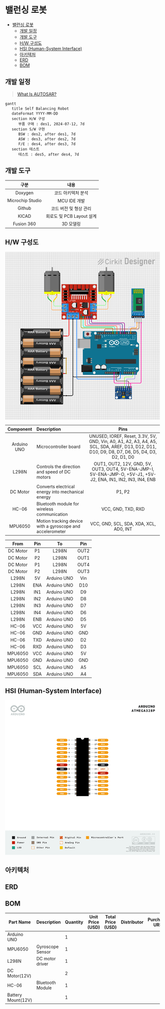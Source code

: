 # 밸런싱 로봇

- [밸런싱 로봇](#밸런싱-로봇)
    - [개발 일정](#개발-일정)
    - [개발 도구](#개발-도구)
    - [H/W 구성도](#hw-구성도)
    - [HSI (Human-System Interface)](#hsi-human-system-interface)
    - [아키텍처](#아키텍처)
    - [ERD](#erd)
    - [BOM](#bom)

## 개발 일정

> [What Is AUTOSAR?](https://autosartutorials.com/what-is-autosar/)

```mermaid
gantt
   title Self Balancing Robot
   dateFormat YYYY-MM-DD
   section H/W 구성
      부품 구매 : des1, 2024-07-12, 7d
   section S/W 구현
      BSW : des2, after des1, 7d
      ASW : des3, after des2, 7d
      F/E : des4, after des3, 7d
   section 테스트
      테스트 : des5, after des4, 7d
```

## 개발 도구

|        구분        |         내용          |
|:----------------:|:-------------------:|
|     Doxygen      |     코드 아키텍처 분석      |
| Microchip Studio |     MCU IDE 개발      |
|      Github      |    코드 버전 및 형상 관리    |
|      KICAD       | 회로도 및 PCB Layout 설계 |
|    Fusion 360    |       3D 모델링        |

## H/W 구성도

![[밸런싱로봇] 하드웨어_구성도.png](documents%2F%5B%EB%B0%B8%EB%9F%B0%EC%8B%B1%EB%A1%9C%EB%B4%87%5D%20%ED%95%98%EB%93%9C%EC%9B%A8%EC%96%B4_%EA%B5%AC%EC%84%B1%EB%8F%84.png)

|  Component  | Description                                               |                                                                     Pins                                                                     
|:-----------:|:----------------------------------------------------------|:--------------------------------------------------------------------------------------------------------------------------------------------:|
| Arduino UNO | Microcontroller board                                     | UNUSED, IOREF, Reset, 3.3V, 5V, GND, Vin, A0, A1, A2, A3, A4, A5, SCL, SDA, AREF, D13, D12, D11, D10, D9, D8, D7, D6, D5, D4, D3, D2, D1, D0 |
|    L298N    | Controls the direction and speed of DC motors             |                OUT1, OUT2, 12V, GND, 5V, OUT3, OUT4, 5V-ENA-JMP-I, 5V-ENA-JMP-O, +5V-J1, +5V-J2, ENA, IN1, IN2, IN3, IN4, ENB                |
|  DC Motor   | Converts electrical energy into mechanical energy         |                                                                    P1, P2                                                                    |
|    HC-06    | Bluetooth module for wireless communication               |                                                              VCC, GND, TXD, RXD                                                              |
|   MPU6050   | Motion tracking device with a gyroscope and accelerometer |                                                    VCC, GND, SCL, SDA, XDA, XCL, AD0, INT                                                    |

|   From   | Pin |     To      | Pin  |
|:--------:|:---:|:-----------:|:----:|
| DC Motor | P1  |    L298N    | OUT2 |
| DC Motor | P2  |    L298N    | OUT1 |
| DC Motor | P1  |    L298N    | OUT4 |
| DC Motor | P2  |    L298N    | OUT3 |
|  L298N   | 5V  | Arduino UNO | Vin  |
|  L298N   | ENA | Arduino UNO | D10  |
|  L298N   | IN1 | Arduino UNO |  D9  |
|  L298N   | IN2 | Arduino UNO |  D8  |
|  L298N   | IN3 | Arduino UNO |  D7  |
|  L298N   | IN4 | Arduino UNO |  D6  |
|  L298N   | ENB | Arduino UNO |  D5  |
|  HC-06   | VCC | Arduino UNO |  5V  |
|  HC-06   | GND | Arduino UNO | GND  |
|  HC-06   | TXD | Arduino UNO |  D2  |
|  HC-06   | RXD | Arduino UNO |  D3  |
| MPU6050  | VCC | Arduino UNO |  5V  |
| MPU6050  | GND | Arduino UNO | GND  |
| MPU6050  | SCL | Arduino UNO |  A5  |
| MPU6050  | SDA | Arduino UNO |  A4  |

## HSI (Human-System Interface)

![pin_map](../uno_r3/atmega328p_pin_map.png)

## 아키텍처

## ERD

## BOM

| Part Name          | Description      | Quantity | Unit Price (USD) | Total Price (USD) | Distributor | Purchase URL |
|--------------------|------------------|----------|------------------|-------------------|-------------|--------------|
| Arduino UNO        |                  | 1        |                  |                   |             |              |
| MPU6050            | Gyroscope Sensor | 1        |                  |                   |             |              |
| L298N              | DC motor driver  | 1        |                  |                   |             |              |
| DC Motor(12V)      |                  | 2        |                  |                   |             |              |
| HC-06              | Bluetooth Module | 1        |                  |                   |             |              |
| Battery Mount(12V) |                  | 1        |                  |                   |             |              |
